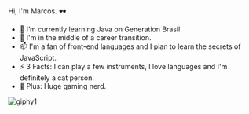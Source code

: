 Hi, I'm Marcos. 🕶️

- 🌱 I’m currently learning Java on Generation Brasil.
- 💬 I'm in the middle of a career transition.
- 📫 I'm a fan of front-end languages and I plan to learn the secrets of JavaScript.
- ⚡ 3 Facts: I can play a few instruments, I love languages and I'm definitely a cat person.
- 👾 Plus: Huge gaming nerd.

![giphy1](https://user-images.githubusercontent.com/43709790/90650113-d8551f00-e211-11ea-80da-6218f46f5837.gif)
